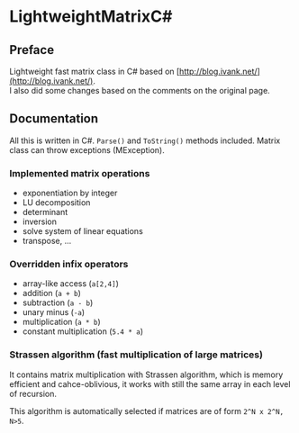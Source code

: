 # LightweightMatrixC\#

## Preface
Lightweight fast matrix class in C# based on [http://blog.ivank.net/](http://blog.ivank.net/).  
I also did some changes based on the comments on the original page.

## Documentation
All this is written in C#. `Parse()` and `ToString()` methods included. Matrix class can throw exceptions (MException).

### Implemented matrix operations

- exponentiation by integer
- LU decomposition
- determinant
- inversion
- solve system of linear equations
- transpose, ...

### Overridden infix operators

- array-like access (`a[2,4]`)
- addition (`a + b`)
- subtraction (`a - b`)
- unary minus (`-a`)
- multiplication (`a * b`)
- constant multiplication (`5.4 * a`)

### Strassen algorithm (fast multiplication of large matrices)

It contains matrix multiplication with Strassen algorithm, which is memory efficient and cahce-oblivious, it works with still the same array in each level of recursion.

This algorithm is automatically selected if matrices are of form `2^N x 2^N, N>5`.
